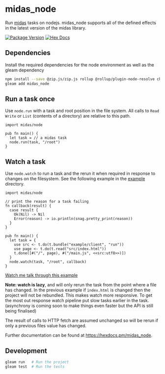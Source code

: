 # midas_node

Run [midas](https://github.com/midas-framework/midas) tasks on nodejs.
midas_node supports all of the defined effects in the latest version of the midas library.

[![Package Version](https://img.shields.io/hexpm/v/midas_node)](https://hex.pm/packages/midas_node)
[![Hex Docs](https://img.shields.io/badge/hex-docs-ffaff3)](https://hexdocs.pm/midas_node/)

## Dependencies

Install the required dependencies for the node environment as well as the gleam dependency

```sh
npm install --save @zip.js/zip.js rollup @rollup/plugin-node-resolve chokidar
gleam add midas_node
```

## Run a task once

Use `node.run` with a task and root position in the file system.
All calls to `Read` `Write` or `List` (contents of a directory) are relative to this path.

```gleam
import midas/node

pub fn main() {
  let task = // a midas task
  node.run(task, "/root")
}
```

## Watch a task

Use `node.watch` to run a task and the rerun it when required in response to changes on the filesystem.
See the following example in the [example](./example) directory.

```gleam
import midas/node

// print the reason for a task failing
fn callback(result) {
  case result {
    Ok(Nil) -> Nil
    Error(reason) -> io.println(snag.pretty_print(reason))
  }
}

pub fn main() {
  let task = {
    use src <- t.do(t.bundle("example/client", "run"))
    use page <- t.do(t.read("src/index.html"))
    t.done([#("/", page), #("/main.js", <<src:utf8>>)])
  }
  node.watch(task, "/root", callback)
}
```

[Watch me talk through this example](https://vimeo.com/1030747035)

**Note: watch is lazy**, and will only rerun the task from the point where a file has changed.
In the previous example if `index.html` is changed then the project will not be rebundled.
This makes watch more responsive. To get the most out response watch pipeline put slow tasks earlier in the task.
(asynchrony is coming soon to make things even faster but the API is still being finalised)

The result of calls to HTTP fetch are assumed unchanged so will be rerun if only a previous files value has changed.

Further documentation can be found at <https://hexdocs.pm/midas_node>.

## Development

```sh
gleam run   # Run the project
gleam test  # Run the tests
```
